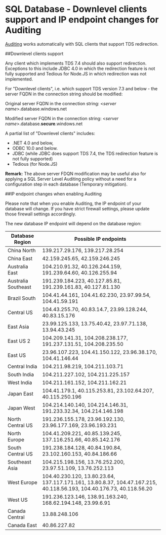 <properties
	pageTitle="SQL Database downlevel clients support and IP endpoint changes for Auditing| Microsoft Azure"
	description="Learn about SQL Database downlevel clients support and IP endpoint changes for Auditing."
	services="sql-database"
	documentationCenter=""
	authors="nadavhelfman"
	manager="jhubbard"
	editor=""/>

<tags
	ms.service="sql-database"
	ms.workload="data-management"
	ms.tgt_pltfrm="na"
	ms.devlang="na"
	ms.topic="article"
	ms.date="05/17/2016"
	ms.author="nadavh;ronitr"/>

# SQL Database -  Downlevel clients support and IP endpoint changes for Auditing


[Auditing](sql-database-auditing-get-started.md) works automatically with SQL clients that support TDS redirection.


##<a id="subheading-1"></a>Downlevel clients support

Any client which implements TDS 7.4 should also support redirection. Exceptions to this include JDBC 4.0 in which the redirection feature is not fully supported and Tedious for Node.JS in which redirection was not implemented.

For "Downlevel clients", i.e. which support TDS version 7.3 and below - the server FQDN in the connection string should be modified:

Original server FQDN in the connection string: <*server name*>.database.windows.net

Modified server FQDN in the connection string: <*server name*>.database.**secure**.windows.net

A partial list of "Downlevel clients" includes:

- .NET 4.0 and below,
- ODBC 10.0 and below.
- JDBC (while JDBC does support TDS 7.4, the TDS redirection feature is not fully supported)
- Tedious (for Node.JS)

**Remark:** The above server FDQN modification may be useful also for applying a SQL Server Level Auditing policy without a need for a configuration step in each database (Temporary mitigation).

##<a id="subheading-2"></a>IP endpoint changes when enabling Auditing

Please note that when you enable Auditing, the IP endpoint of your database will change. If you have strict firewall settings, please update those firewall settings accordingly.

The new database IP endpoint will depend on the database region:

| Database Region | Possible IP endpoints |
|----------|---------------|
| China North  | 139.217.29.176, 139.217.28.254 |
| China East  | 42.159.245.65, 42.159.246.245 |
| Australia East  | 104.210.91.32, 40.126.244.159, 191.239.64.60, 40.126.255.94 |
| Australia Southeast | 191.239.184.223, 40.127.85.81, 191.239.161.83, 40.127.81.130 |
| Brazil South  | 104.41.44.161, 104.41.62.230, 23.97.99.54, 104.41.59.191 |
| Central US  | 104.43.255.70, 40.83.14.7, 23.99.128.244, 40.83.15.176 |
| East Asia   | 23.99.125.133, 13.75.40.42, 23.97.71.138, 13.94.43.245 |
| East US 2 | 104.209.141.31, 104.208.238.177, 191.237.131.51, 104.208.235.50 |
| East US   | 23.96.107.223, 104.41.150.122, 23.96.38.170, 104.41.146.44 |
| Central India  | 104.211.98.219, 104.211.103.71 |
| South India   | 104.211.227.102, 104.211.225.157 |
| West India  | 104.211.161.152, 104.211.162.21 |
| Japan East   | 104.41.179.1, 40.115.253.81, 23.102.64.207, 40.115.250.196 |
| Japan West    | 104.214.140.140, 104.214.146.31, 191.233.32.34, 104.214.146.198 |
| North Central US  | 191.236.155.178, 23.96.192.130, 23.96.177.169, 23.96.193.231 |
| North Europe  | 104.41.209.221, 40.85.139.245, 137.116.251.66, 40.85.142.176 |
| South Central US  | 191.238.184.128, 40.84.190.84, 23.102.160.153, 40.84.186.66 |
| Southeast Asia  | 104.215.198.156, 13.76.252.200, 23.97.51.109, 13.76.252.113 |
| West Europe  | 104.40.230.120, 13.80.23.64, 137.117.171.161, 13.80.8.37, 104.47.167.215, 40.118.56.193, 104.40.176.73, 40.118.56.20 |
| West US  | 191.236.123.146, 138.91.163.240, 168.62.194.148, 23.99.6.91 |
| Canada Central  | 13.88.248.106 |
| Canada East  |  40.86.227.82 |
